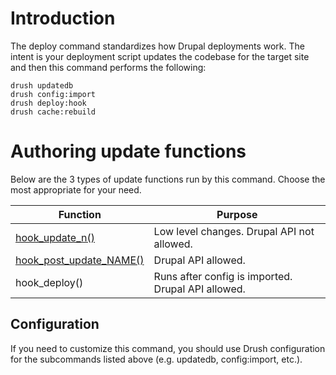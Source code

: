 # Introduction

The deploy command standardizes how Drupal deployments work. The intent is your 
deployment script updates the codebase for the target site and then this command 
performs the following:

```
drush updatedb
drush config:import
drush deploy:hook
drush cache:rebuild
```

# Authoring update functions
Below are the 3 types of update functions run by this command. Choose the most appropriate for your need. 

| Function | Purpose |
| --- | --- |
| [hook_update_n()](https://api.drupal.org/api/drupal/core!lib!Drupal!Core!Extension!module.api.php/function/hook_update_N) | Low level changes. Drupal API not allowed. |
| [hook_post_update_NAME()](https://api.drupal.org/api/drupal/core!lib!Drupal!Core!Extension!module.api.php/function/hook_post_update_NAME) | Drupal API allowed. |
| hook_deploy() | Runs after config is imported. Drupal API allowed. | 

## Configuration

If you need to customize this command, you should use Drush configuration for the 
subcommands listed above (e.g. updatedb, config:import, etc.).